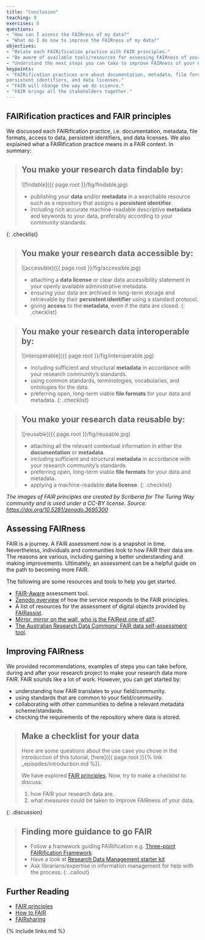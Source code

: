 ```yaml
---
title: "Conclusion"
teaching: 0
exercises: 0
questions:
- "How can I assess the FAIRness of my data?"
- "What do I do now to improve the FAIRness of my data?"
objectives:
- "Relate each FAIRification practice with FAIR principles."
- "Be aware of available tools/resources for assessing FAIRness of your data."
- "Understand the next steps you can take to improve FAIRness of your data."
keypoints:
- "FAIRification practices are about documentation, metadata, file formats, access to data,
persistent identifiers, and data licenses."
- "FAIR will change the way we do science."
- "FAIR brings all the stakeholders together."
---
```


## FAIRification practices and FAIR principles

We discussed each FAIRification practice, i.e. documentation, metadata, file formats, access to data,
persistent identifiers, and data licenses.
We also explained what a FAIRification practice means in a FAIR context. In summary:

> ## You make your research data findable by:
>
> ![findable]({{ page.root }}/fig/findable.jpg)
>
> - publishing your **data** and/or **metadata** in a searchable resource such as a repository
>   that assigns a **persistent identifier**.
> - including rich accurate machine-readable descriptive **metadata** and keywords to your data,
>   preferably according to your community standards.
>
{: .checklist}

> ## You make your research data accessible by:
>
> ![accessible]({{ page.root }}/fig/accessible.jpg)
>
> - attaching a **data license** or clear data accessibility statement in your openly available administrative metadata.
> - ensuring your data are archived in long-term storage and retrievable by their **persistent identifier** using a standard protocol.
> - giving **access** to the **metadata**, even if the data are closed.
{: .checklist}

> ## You make your research data interoperable by:
>
> ![interoperable]({{ page.root }}/fig/interoperable.jpg)
>
> - including sufficient and structural **metadata** in accordance with your research community’s standards.
> - using common standards, terminologies, vocabularies, and ontologies for the data.
> - preferring open, long-term viable **file formats** for your data and metadata.
{: .checklist}

> ## You make your research data reusable by:
>
> ![reusable]({{ page.root }}/fig/reusable.jpg)
>
> - attaching all the relevant contextual information in either the **documentation** or **metadata**.
> - including sufficient and structural **metadata** in accordance with your research community’s standards.
> - preferring open, long-term viable **file formats** for your data and metadata.
> - applying a machine-readable **data license**.
{: .checklist}

*The images of FAIR principles are created by Scriberia for The Turing Way community and
is used under a CC-BY license. Source: <https://doi.org/10.5281/zenodo.3695300>*

## Assessing FAIRness

FAIR is a journey. A FAIR assessment now is a snapshot in time.
Nevertheless, individuals and communities look to how FAIR their data are.
The reasons are various, including gaining a better understanding and making improvements.
Ultimately, an assessment can be a helpful guide on the path to becoming more FAIR.

The following are some resources and tools to help you get started.

- [FAIR-Aware](https://fairaware.dans.knaw.nl/) assessment tool.
- [Zenodo overview](https://about.zenodo.org/principles/) of how the service responds to the FAIR principles.
- A list of resources for the assessment of digital objects provided by [FAIRassist](https://fairassist.org/#!/).
- [Mirror, mirror on the wall, who is the FAIRest one of all?](https://forschungsdaten-thueringen.de/entry/mirror-mirror-on-the-wall-tkfdm-announces-fairest-dataset-award.html).
- [The Australian Research Data Commons’ FAIR data self-assessment tool](https://ardc.edu.au/resources/working-with-data/fair-data/fair-self-assessment-tool/).

## Improving FAIRness

We provided recommendations, examples of steps you can take before, during and after your research project
to make your research data more FAIR. FAIR sounds like a lot of work. However, you can get started by:

- understanding how FAIR translates to your field/community.
- using standards that are common to your field/community.
- collaborating with other communities to define a relevant metadata scheme/standards.
- checking the requirements of the repository where data is stored.

> ## Make a checklist for your data
>
> Here are some questions about the use case you chose in the introduction of this tutorial,
> [here]({{ page.root }}{% link _episodes/introduction.md %}).
>
> We have explored [FAIR principles](https://www.go-fair.org/fair-principles/).
> Now, try to make a checklist to discuss:
>
> 1. how FAIR your research data are.
> 2. what measures could be taken to improve FAIRness of your data.
>
{: .discussion}

> ## Finding more guidance to go FAIR
>
> - Follow a framework guiding FAIRification e.g. [Three-point FAIRification Framework](https://www.go-fair.org/how-to-go-fair/).
> - Have a look at [Research Data Management starter kit](https://www.go-fair.org/resources/rdm-starter-kit/).
> - Ask librarians/expertise in information management for help with the process.
{: .callout}

## Further Reading

- [FAIR principles](https://www.go-fair.org/fair-principles/)
- [How to FAIR](https://www.howtofair.dk/)
- [FAIRsharing](https://fairsharing.org/)


{% include links.md %}
